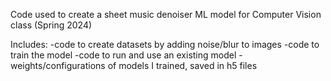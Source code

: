 Code used to create a sheet music denoiser ML model for Computer Vision class (Spring 2024)

Includes:
  -code to create datasets by adding noise/blur to images
  -code to train the model
  -code to run and use an existing model
  -weights/configurations of models I trained, saved in h5 files 
